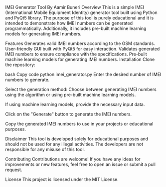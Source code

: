 IMEI Generator Tool By Aamir Buneri
Overview
This is a simple IMEI (International Mobile Equipment Identity) generator tool built using Python and PyQt5 library. The purpose of this tool is purely educational and it is intended to demonstrate how IMEI numbers can be generated programmatically. Additionally, it includes pre-built machine learning models for generating IMEI numbers.

Features
Generates valid IMEI numbers according to the GSM standards.
User-friendly GUI built with PyQt5 for easy interaction.
Validates generated IMEI numbers to ensure compliance with the specifications.
Pre-built machine learning models for generating IMEI numbers.
Installation
Clone the repository:

bash
Copy code
python imei_generator.py
Enter the desired number of IMEI numbers to generate.

Select the generation method:
Choose between generating IMEI numbers using the algorithm or using pre-built machine learning models.

If using machine learning models, provide the necessary input data.

Click on the "Generate" button to generate the IMEI numbers.

Copy the generated IMEI numbers to use in your projects or educational purposes.

Disclaimer
This tool is developed solely for educational purposes and should not be used for any illegal activities. The developers are not responsible for any misuse of this tool.

Contributing
Contributions are welcome! If you have any ideas for improvements or new features, feel free to open an issue or submit a pull request.

License
This project is licensed under the MIT License.
